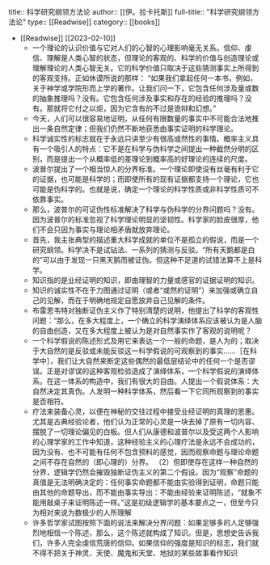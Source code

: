 title:: 科学研究纲领方法论
author:: [[伊。拉卡托斯]]
full-title:: "科学研究纲领方法论"
type:: [[Readwise]]
category:: [[books]]

- [[Readwise]] [[2023-02-10]]
	- 一个理论的认识价值与它对人们的心智的心理影响毫无关系。信仰、虔信、理解是人类心智的状态，但理论的客观的、科学的价值与创造理论或理解理论的人类心智无关。它的科学价值只取决于这些猜测事实上所得到的客观支持。正如休谟所说的那样：
	  “如果我们拿起任何一本书，例如，关于神学或学院形而上学的著作。让我们问一下，它包含任何涉及量或数的抽象推理吗？没有。它包含任何涉及事实和存在的经验的推理吗？没有。那就将它付之以炬，因为它含有的不过是诡辩和幻想。”
	- 今天，人们可以很容易地证明，从任何有限数量的事实中不可能合法地推出一条自然定律；但我们仍然不断地获悉由事实证明的科学理论。
	- 科学诚实性的标志就在于永远只讲至少有很高或然性的事情。概率主义具有一个吸引人的特点：它不是在科学与伪科学之间提出一种截然分明的区别，而是提出一个从概率低的差理论到概率高的好理论的连续的尺度。
	- 波普尔提出了一个相当惊人的分界标准。一个理论即使没有丝毫有利于它的证据，也可能是科学的；而即使所有的现有证据都支持一个理论，它也可能是伪科学的。也就是说，确定一个理论的科学性质或非科学性质可不依靠事实。
	- 那么，波普尔的可证伪性标准解决了科学与伪科学的分界问题吗？没有。因为波普尔的标准忽视了科学理论明显的坚韧性。科学家的脸皮很厚，他们不会只因为事实与理论相矛盾就放弃理论。
	- 首先，我主张典型的描述重大科学成就的单位不是孤立的假说，而是一个研究纲领。科学决不是试钻法、一系列的猜测与反驳。“所有天鹅都是白的”可以由于发现一只黑天鹅而被证伪。但这种不足道的试错法算不上是科学。
	- 知识指的是业经证明的知识，即由理智的力量或感官的证据证明的知识。
	- 知识的诚实性不在于力图通过证明（或者“或然的证明”）来加强或确立自己的见解，而在于明确地规定自愿放弃自己见解的条件。
	- 布雷恩韦特对独断证伪主义作了特别清楚的说明，他提出了科学的客观性问题：“那么，在多大程度上，一个确立的科学演绎体系应该被认为是人脑的自由创造，又在多大程度上被认为是对自然事实作了客观的说明呢？
	- 一个科学假说的陈述形式及用它来表达一个一般的命题，是人为的；取决于大自然的是反驳或未能反驳这一科学假说的可观察到的事实……［在科学中］，我们让大自然来断定这些偶然的最低层结论中的任何一个是否谬误。正是对谬误的这种客观检验造成了演绎体系，一个科学假说的演绎体系。在这一体系的构造中，我们有很大的自由。人提出一个假说体系：大自然决定其真伪。人发明一种科学体系，然后看一下它同所观察到的事实是否相符。
	- 疗法来装备心灵，以便在神秘的交往过程中接受业经证明的真理的恩惠。尤其是古典经验论者，他们认为正常的心灵是一块去掉了原有一切内容、摆脱了一切理论偏见的白板。但人们从康德和波普尔以及受这两个人影响的心理学家的工作中知道，这种经验主义的心理疗法是永远不会成功的，因为没有、也不可能有任何不包含预料的感觉，因而观察命题与理论命题之间不存在自然的（即心理的）分界。
	  （2）但即使存在这样一种自然的分界，逻辑学仍然会摧毁独断证伪主义的第二个假设。因为“观察”命题的真值是无法明确决定的：任何事实命题都不能由实验得到证明，命题只能由其他的命题导出，而不能由事实导出：不能由经验来证明陈述，“就象不能用敲桌子来证明陈述一样。”这是初级逻辑学的基本要点之一，但至今只为相对来说为数极少的人所理解
	- 许多哲学家试图按照下面的说法来解决分界问题：如果足够多的人足够强烈地相信一个陈述，那么，这个陈述就构成了知识。但是，思想史告诉我们，许多人完全虔信荒唐的信仰。如果信仰的强度是知识的标志，我们就不得不把关于神灵、天使、魔鬼和天堂、地狱的某些故事看作知识